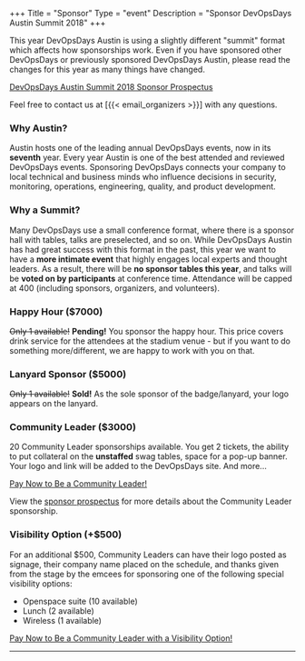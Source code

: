 +++
Title = "Sponsor"
Type = "event"
Description = "Sponsor DevOpsDays Austin Summit 2018"
+++

This year DevOpsDays Austin is using a slightly different "summit" format which affects how sponsorships work.  Even if you have sponsored other DevOpsDays or previously sponsored DevOpsDays Austin, please read the changes for this year as many things have changed.

[DevOpsDays Austin Summit 2018 Sponsor Prospectus](https://drive.google.com/open?id=19jZ4OhZUyLxRoi-RX64o5cISWAkgO1ZH)

Feel free to contact us at [{{< email_organizers >}}] with any questions.

### Why Austin?

Austin hosts one of the leading annual DevOpsDays events, now in its **seventh** year. Every year Austin is one of the best attended and reviewed DevOpsDays events. Sponsoring DevOpsDays connects your company to local technical and business minds who influence decisions in security, monitoring, operations, engineering, quality, and product development.

### Why a Summit?

Many DevOpsDays use a small conference format, where there is a sponsor hall with tables, talks are preselected, and so on. While DevOpsDays Austin has had great success with this format in the past, this year we want to have a **more intimate event** that highly engages local experts and thought leaders. As a result, there will be **no sponsor tables this year**, and talks will be **voted on by participants** at conference time. Attendance will be capped at 400 (including sponsors, organizers, and volunteers).

### Happy Hour ($7000)

~~Only 1 available!~~ **Pending!** You sponsor the happy hour. This price covers drink service for the attendees at the stadium venue - but if you want to do something more/different, we are happy to work with you on that. 

<a href="https://www.paypal.com/cgi-bin/webscr?cmd=_s-xclick&hosted_button_id=VWDJU8D6SF3DC" class="btn btn-info" style="display:none;">Pay Now to Sponsor the Happy Hour!</a>

### Lanyard Sponsor ($5000)

~~Only 1 available!~~ **Sold!** As the sole sponsor of the badge/lanyard, your logo appears on the lanyard.

<a href="https://www.paypal.com/cgi-bin/webscr?cmd=_s-xclick&hosted_button_id=NDK4B5PHD99LN" class="btn btn-info" style="display:none;">Pay Now to Put Your Logo on the Lanyard!</a>

### Community Leader ($3000)

20 Community Leader sponsorships available. You get 2 tickets, the ability to put collateral on the **unstaffed** swag tables, space for a pop-up banner. Your logo and link will be added to the DevOpsDays site. And more...

<a href="https://www.paypal.com/cgi-bin/webscr?cmd=_s-xclick&hosted_button_id=ZUXRLSZNKH7GG" class="btn btn-info">Pay Now to Be a Community Leader!</a>

View the [sponsor prospectus](https://drive.google.com/open?id=17FHnDiv4ps0RgPETsZO9ZuhOZiq_aQdr) for more details about the Community Leader sponsorship.

### Visibility Option (+$500)

For an additional $500, Community Leaders can have their logo posted as signage, their company name placed on the schedule, and thanks given from the stage by the emcees for sponsoring one of the following special visibility options:

* Openspace suite (10 available)
* Lunch (2 available)
* Wireless (1 available)

<a href="https://www.paypal.com/cgi-bin/webscr?cmd=_s-xclick&hosted_button_id=E7JGQEEB6XTRU" class="btn btn-info">Pay Now to Be a Community Leader with a Visibility Option!</a>

<hr/>
